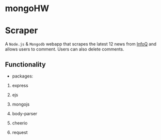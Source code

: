 # mongoHW

# Scraper
A `Node.js` &amp; `Mongodb` webapp that scrapes the latest 12 news from [InfoQ](https://www.infoq.com) and allows users to comment. Users can also delete comments.

## Functionality

* packages:

1. express

2. ejs

3. mongojs

4. body-parser

5. cheerio

6. request





